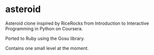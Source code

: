 # asteroid
Asteroid clone inspired by RiceRocks from Introduction to Interactive Programming in Python on Coursera. 

Ported to Ruby using the Gosu library.

Contains one small level at the moment.
